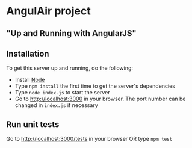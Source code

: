 # AngulAir project

## "Up and Running with AngularJS"

## Installation

To get this server up and running, do the following:

* Install [Node](http://nodejs.org)
* Type `npm install` the first time to get the server's dependencies
* Type `node index.js` to start the server
* Go to [http://localhost:3000](http://localhost:3000) in your browser. The port number can be changed in `index.js` if necessary

## Run unit tests
Go to [http://localhost:3000/tests](http://localhost:3000/tests) in your browser OR type `npm test`